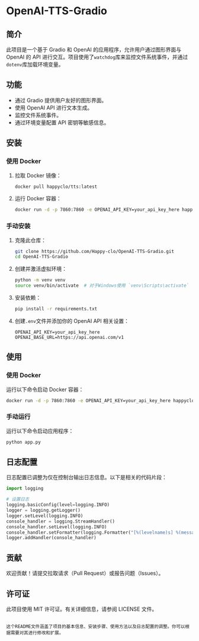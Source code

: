# OpenAI-TTS-Gradio

## 简介

此项目是一个基于 Gradio 和 OpenAI 的应用程序，允许用户通过图形界面与 OpenAI 的 API 进行交互。项目使用了`watchdog`库来监控文件系统事件，并通过`dotenv`库加载环境变量。

## 功能

- 通过 Gradio 提供用户友好的图形界面。
- 使用 OpenAI API 进行文本生成。
- 监控文件系统事件。
- 通过环境变量配置 API 密钥等敏感信息。

## 安装

### 使用 Docker

1. 拉取 Docker 镜像：

   ```bash
   docker pull happyclo/tts:latest
   ```

2. 运行 Docker 容器：

   ```bash
   docker run -d -p 7860:7860 -e OPENAI_API_KEY=your_api_key_here happyclo/tts:latest
   ```

### 手动安装

1. 克隆此仓库：

   ```bash
   git clone https://github.com/Happy-clo/OpenAI-TTS-Gradio.git
   cd OpenAI-TTS-Gradio
   ```

2. 创建并激活虚拟环境：

   ```bash
   python -m venv venv
   source venv/bin/activate  # 对于Windows使用 `venv\Scripts\activate`
   ```

3. 安装依赖：

   ```bash
   pip install -r requirements.txt
   ```

4. 创建`.env`文件并添加你的 OpenAI API 相关设置：

   ```env
   OPENAI_API_KEY=your_api_key_here
   OPENAI_BASE_URL=https://api.openai.com/v1
   ```

## 使用

### 使用 Docker

运行以下命令启动 Docker 容器：

```bash
docker run -d -p 7860:7860 -e OPENAI_API_KEY=your_api_key_here happyclo/tts:latest
```

### 手动运行

运行以下命令启动应用程序：

```bash
python app.py
```

## 日志配置

日志配置已调整为仅在控制台输出日志信息。以下是相关的代码片段：

```python
import logging

# 设置日志
logging.basicConfig(level=logging.INFO)
logger = logging.getLogger()
logger.setLevel(logging.INFO)
console_handler = logging.StreamHandler()
console_handler.setLevel(logging.INFO)
console_handler.setFormatter(logging.Formatter("[%(levelname)s] %(message)s"))
logger.addHandler(console_handler)
```

## 贡献

欢迎贡献！请提交拉取请求（Pull Request）或报告问题（Issues）。

## 许可证

此项目使用 MIT 许可证。有关详细信息，请参阅 LICENSE 文件。

```

这个README文件涵盖了项目的基本信息、安装步骤、使用方法以及日志配置的调整。你可以根据需要对其进行修改和扩展。
```
